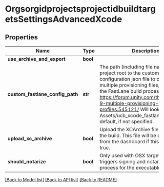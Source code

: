 # OrgsorgidprojectsprojectidbuildtargetsSettingsAdvancedXcode

## Properties
Name | Type | Description | Notes
------------ | ------------- | ------------- | -------------
**use_archive_and_export** | **bool** |  | [optional] 
**custom_fastlane_config_path** | **str** | The path (including file name) from the project root to the custom FastLane configuration json file to configure multiple provisioning files, or customize the FastLane build process. See https://forum.unity.com/threads/xcode-9-multiple-provisioning-profiles.545121/ Will look for Assets/ucb_xcode_fastlane.json by default, if not specified. | [optional] 
**upload_xc_archive** | **bool** | Upload the XCArchive file produced by the build. This file will be downloadable from the dashboard if this property is true. | [optional] 
**should_notarize** | **bool** | Only used with OSX targets, this triggers signing and notarization process for the executable. | [optional] 

[[Back to Model list]](../README.md#documentation-for-models) [[Back to API list]](../README.md#documentation-for-api-endpoints) [[Back to README]](../README.md)

